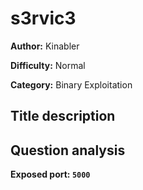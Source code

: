 # s3rvic3

**Author:** Kinabler

**Difficulty:** Normal

**Category:** Binary Exploitation

## Title description



## Question analysis

**Exposed port: `5000`**